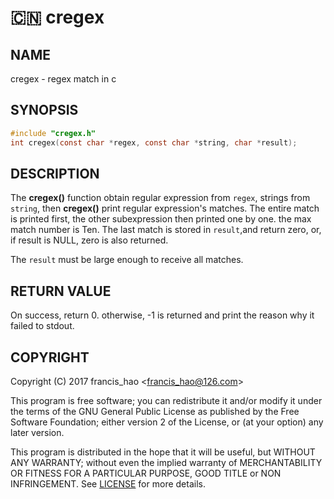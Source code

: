 # :cn: cregex 
## NAME
cregex - regex match in c

## SYNOPSIS
```c
#include "cregex.h"
int cregex(const char *regex, const char *string, char *result);
```
## DESCRIPTION
The **cregex()** function obtain regular expression from `regex`, strings from `string`, 
then **cregex()** print regular expression's matches. The entire match is printed first,
the other subexpression then printed one by one. the max match number is Ten. The last 
match is stored in `result`,and return zero, or, if result is NULL, zero is also returned.

The `result` must be large enough to receive all matches.

## RETURN VALUE
On success, return 0. otherwise, -1 is returned and print the reason why it failed to stdout.

## COPYRIGHT
Copyright (C) 2017 francis_hao \<francis_hao@126.com>

This program is free software; you can redistribute it and/or modify 
it under the terms of the GNU General Public License as published by 
the Free Software Foundation; either version 2 of the License, 
or (at your option) any later version.

This program is distributed in the hope that it will be useful, but
WITHOUT ANY WARRANTY; without even the implied warranty of
MERCHANTABILITY OR FITNESS FOR A PARTICULAR PURPOSE, GOOD TITLE or
NON INFRINGEMENT.  See [LICENSE] for more details.




[LICENSE]:LICENSE





